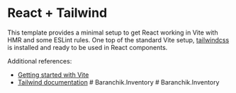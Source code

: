 # React + Tailwind

This template provides a minimal setup to get React working in Vite with HMR and some ESLint rules. One top of the standard Vite setup, [tailwindcss](https://tailwindcss.com/) is installed and ready to be used in React components.

Additional references:

- [Getting started with Vite](https://vitejs.dev/guide/)
- [Tailwind documentation](https://tailwindcss.com/docs/installation)
#   B a r a n c h i k . I n v e n t o r y  
 #   B a r a n c h i k . I n v e n t o r y  
 